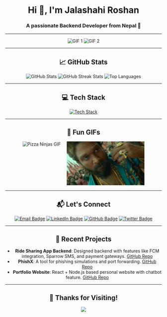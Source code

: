 <h1 align="center">Hi 👋, I'm Jalashahi Roshan</h1>
<h3 align="center">A passionate Backend Developer from Nepal 🚀</h3>

---

<div align="center">
  <img src="https://media.giphy.com/media/78XCFBGOlS6keY1Bil/giphy.gif" width="150" height="150" alt="GIF 1" />
  <img src="https://media.giphy.com/media/xT9IgzoKnwFNmISR8I/giphy.gif" width="150" height="150" alt="GIF 2" />
</div>

---

<h2 align="center">📈 GitHub Stats</h2>

<div align="center">
  <img src="https://github-readme-stats.vercel.app/api?username=RoshanJalashahi&show_icons=true&theme=dracula" alt="GitHub Stats" height="180" />
  <img src="https://github-readme-streak-stats.herokuapp.com/?user=RoshanJalashahi&theme=dracula" alt="GitHub Streak Stats" height="180" />
  <img src="https://github-readme-stats.vercel.app/api/top-langs/?username=RoshanJalashahi&layout=compact&theme=dracula" alt="Top Languages" height="180" />
</div>

---

<h2 align="center">💻 Tech Stack</h2>

<div align="center">
  <a href="https://skillicons.dev">
    <img src="https://skillicons.dev/icons?i=html,css,js,nodejs,react,php,laravel,mysql,mongodb,sqlite,postgres,django,python,git,docker,postman,c,cpp" alt="Tech Stack" />
  </a>
</div>

---

<h2 align="center">🌟 Fun GIFs</h2>

<div align="center" style="display: flex; flex-wrap: wrap; justify-content: center; gap: 20px;">
  <div>
    <img src="https://media.giphy.com/media/78XCFBGOlS6keY1Bil/giphy.gif" width="250" alt="Pizza Ninjas GIF" />
  </div>
  <div>
    <img src="giphy.webp" width="250" alt="Coding Fun GIF" />
  </div>
</div>

---

<h2 align="center">📬 Let's Connect</h2>

<div align="center">
  <a href="mailto:roshan.example@gmail.com"><img src="https://img.shields.io/badge/Email-D14836?style=for-the-badge&logo=gmail&logoColor=white" alt="Email Badge"></a>
  <a href="https://linkedin.com/in/roshanjalashahi"><img src="https://img.shields.io/badge/LinkedIn-0077B5?style=for-the-badge&logo=linkedin&logoColor=white" alt="LinkedIn Badge"></a>
  <a href="https://github.com/RoshanJalashahi"><img src="https://img.shields.io/badge/GitHub-100000?style=for-the-badge&logo=github&logoColor=white" alt="GitHub Badge"></a>
  <a href="https://twitter.com/roshanjalashahi"><img src="https://img.shields.io/badge/Twitter-1DA1F2?style=for-the-badge&logo=twitter&logoColor=white" alt="Twitter Badge"></a>
</div>

---

<h2 align="center">📝 Recent Projects</h2>

<div align="center">
  <ul>
    <li><strong>Ride Sharing App Backend</strong>: Designed backend with features like FCM integration, Sparrow SMS, and payment gateways. <a href="https://github.com/RoshanJalashahi/ride-sharing-backend">GitHub Repo</a></li>
    <li><strong>PhishX</strong>: A tool for phishing simulations and port forwarding. <a href="https://github.com/RoshanJalashahi/phishx">GitHub Repo</a></li>
    <li><strong>Portfolio Website</strong>: React + Node.js based personal website with chatbot feature. <a href="https://github.com/RoshanJalashahi/portfolio">GitHub Repo</a></li>
  </ul>
</div>

---

<h2 align="center">🌟 Thanks for Visiting!</h2>

<div align="center">
  <img src="https://media.giphy.com/media/hvRJCLFzcasrR4ia7z/giphy.gif" width="100" />
</div>
